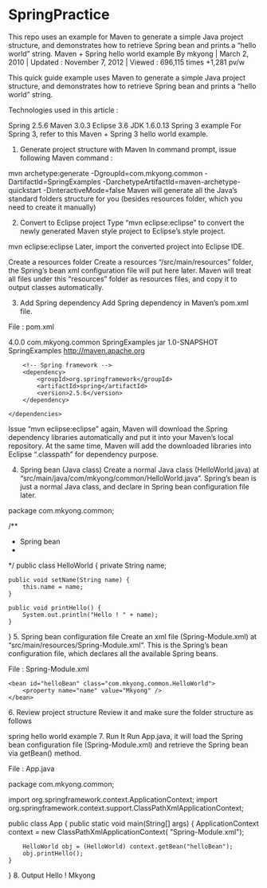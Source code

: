 # SpringPractice
This repo uses an example for Maven to generate a simple Java project structure, and demonstrates how to retrieve Spring bean and prints a “hello world” string.
Maven + Spring hello world example
By mkyong | March 2, 2010 | Updated : November 7, 2012 | Viewed : 696,115 times +1,281 pv/w

This quick guide example uses Maven to generate a simple Java project structure, and demonstrates how to retrieve Spring bean and prints a “hello world” string.

Technologies used in this article :

Spring 2.5.6
Maven 3.0.3
Eclipse 3.6
JDK 1.6.0.13
Spring 3 example
For Spring 3, refer to this Maven + Spring 3 hello world example.
1. Generate project structure with Maven
In command prompt, issue following Maven command :

mvn archetype:generate -DgroupId=com.mkyong.common -DartifactId=SpringExamples
	-DarchetypeArtifactId=maven-archetype-quickstart -DinteractiveMode=false
Maven will generate all the Java’s standard folders structure for you (besides resources folder, which you need to create it manually)


 
2. Convert to Eclipse project
Type “mvn eclipse:eclipse” to convert the newly generated Maven style project to Eclipse’s style project.

mvn eclipse:eclipse
Later, import the converted project into Eclipse IDE.

Create a resources folder
Create a resources “/src/main/resources” folder, the Spring’s bean xml configuration file will put here later. Maven will treat all files under this “resources” folder as resources files, and copy it to output classes automatically.

 
3. Add Spring dependency
Add Spring dependency in Maven’s pom.xml file.

File : pom.xml

<project xmlns="http://maven.apache.org/POM/4.0.0"
	xmlns:xsi="http://www.w3.org/2001/XMLSchema-instance"
	xsi:schemaLocation="http://maven.apache.org/POM/4.0.0
	http://maven.apache.org/maven-v4_0_0.xsd">
	<modelVersion>4.0.0</modelVersion>
	<groupId>com.mkyong.common</groupId>
	<artifactId>SpringExamples</artifactId>
	<packaging>jar</packaging>
	<version>1.0-SNAPSHOT</version>
	<name>SpringExamples</name>
	<url>http://maven.apache.org</url>
	<dependencies>

		<!-- Spring framework -->
		<dependency>
			<groupId>org.springframework</groupId>
			<artifactId>spring</artifactId>
			<version>2.5.6</version>
		</dependency>

	</dependencies>
</project>
Issue “mvn eclipse:eclipse” again, Maven will download the Spring dependency libraries automatically and put it into your Maven’s local repository. At the same time, Maven will add the downloaded libraries into Eclipse “.classpath” for dependency purpose.

4. Spring bean (Java class)
Create a normal Java class (HelloWorld.java) at “src/main/java/com/mkyong/common/HelloWorld.java”. Spring’s bean is just a normal Java class, and declare in Spring bean configuration file later.

package com.mkyong.common;

/**
 * Spring bean
 *
 */
public class HelloWorld {
	private String name;

	public void setName(String name) {
		this.name = name;
	}

	public void printHello() {
		System.out.println("Hello ! " + name);
	}
}
5. Spring bean configuration file
Create an xml file (Spring-Module.xml) at “src/main/resources/Spring-Module.xml“. This is the Spring’s bean configuration file, which declares all the available Spring beans.

File : Spring-Module.xml

<beans xmlns="http://www.springframework.org/schema/beans"
	xmlns:xsi="http://www.w3.org/2001/XMLSchema-instance"
	xsi:schemaLocation="http://www.springframework.org/schema/beans
	http://www.springframework.org/schema/beans/spring-beans-2.5.xsd">

	<bean id="helloBean" class="com.mkyong.common.HelloWorld">
		<property name="name" value="Mkyong" />
	</bean>

</beans>
6. Review project structure
Review it and make sure the folder structure as follows

spring hello world example
7. Run It
Run App.java, it will load the Spring bean configuration file (Spring-Module.xml) and retrieve the Spring bean via getBean() method.

File : App.java

package com.mkyong.common;

import org.springframework.context.ApplicationContext;
import org.springframework.context.support.ClassPathXmlApplicationContext;

public class App {
	public static void main(String[] args) {
		ApplicationContext context = new ClassPathXmlApplicationContext(
				"Spring-Module.xml");

		HelloWorld obj = (HelloWorld) context.getBean("helloBean");
		obj.printHello();
	}
}
8. Output
Hello ! Mkyong